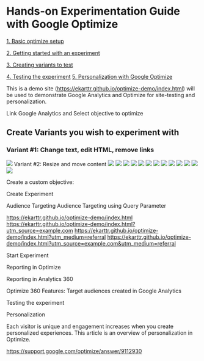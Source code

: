 # Hands-on Experimentation Guide with Google Optimize 

[1. Basic optimize setup](#create-variants-you-wish-to-experiment-with)

[2. Getting started with an experiment](#create-variants-you-wish-to-experiment-with)

[3. Creating variants to test](#create-variants-you-wish-to-experiment-with)

[4. Testing the experiment](#create-variants-you-wish-to-experiment-with)
[5. Personalization with Google Optimize](#create-variants-you-wish-to-experiment-with)


This is a demo site (https://ekarttr.github.io/optimize-demo/index.html) will be used to demonstrate Google Analytics and Optimize for site-testing and personalization. 

Link Google Analytics and Select objective to optimize


## Create Variants you wish to experiment with

### Variant #1: Change text, edit HTML, remove links

<img src="https://github.com/ekarttr/optimize-demo/blob/master/img/img1.gif?raw=true">
Variant #2: Resize and move content 
<img src="https://github.com/ekarttr/optimize-demo/blob/master/img/img2.gif?raw=true">
<img src="https://github.com/ekarttr/optimize-demo/blob/master/img/img3.gif?raw=true">
<img src="https://github.com/ekarttr/optimize-demo/blob/master/img/img4.gif?raw=true">
<img src="https://github.com/ekarttr/optimize-demo/blob/master/img/img5.gif?raw=true">
<img src="https://github.com/ekarttr/optimize-demo/blob/master/img/img6.png?raw=true">
<img src="https://github.com/ekarttr/optimize-demo/blob/master/img/img7.png?raw=true">
<img src="https://github.com/ekarttr/optimize-demo/blob/master/img/img8.gif?raw=true">
<img src="https://github.com/ekarttr/optimize-demo/blob/master/img/img9.gif?raw=true">
<img src="https://github.com/ekarttr/optimize-demo/blob/master/img/img10.gif?raw=true">
<img src="https://github.com/ekarttr/optimize-demo/blob/master/img/img11.png?raw=true">
<img src="https://github.com/ekarttr/optimize-demo/blob/master/img/img12.png?raw=true">
<img src="https://github.com/ekarttr/optimize-demo/blob/master/img/img13.png?raw=true">
<img src="https://github.com/ekarttr/optimize-demo/blob/master/img/img14.png?raw=true">



Create a custom objective:




Create Experiment









Audience Targeting 
Audience Targeting using Query Parameter

https://ekarttr.github.io/optimize-demo/index.html 
https://ekarttr.github.io/optimize-demo/index.html?utm_source=example.com 
https://ekarttr.github.io/optimize-demo/index.html?utm_medium=referral 
https://ekarttr.github.io/optimize-demo/index.html?utm_source=example.com&utm_medium=referral 

 


Start Experiment



Reporting in Optimize





Reporting in Analytics 360



Optimize 360 Features: Target audiences created in Google Analytics



Testing the experiment


Personalization

Each visitor is unique and engagement increases when you create personalized experiences. This article is an overview of personalization in Optimize.

https://support.google.com/optimize/answer/9112930
